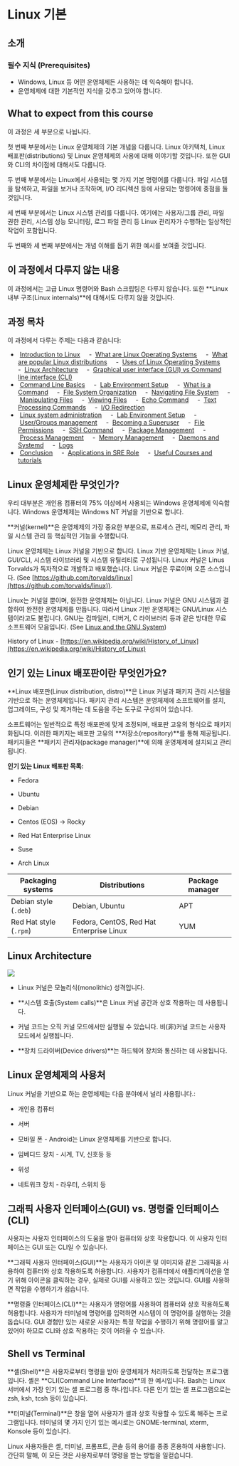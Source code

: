 # Linux 기본

## 소개
### 필수 지식 (Prerequisites)

- Windows, Linux 등 어떤 운영체제든 사용하는 데 익숙해야 합니다.
- 운영체제에 대한 기본적인 지식을 갖추고 있어야 합니다.

## What to expect from this course

이 과정은 세 부분으로 나뉩니다.

첫 번째 부분에서는 Linux 운영체제의 기본 개념을 다룹니다. Linux 아키텍처, Linux 배포판(distributions) 및 Linux 운영체제의 사용에 대해 이야기할 것입니다. 또한 GUI와 CLI의 차이점에 대해서도 다룹니다.

두 번째 부분에서는 Linux에서 사용되는 몇 가지 기본 명령어를 다룹니다. 파일 시스템을 탐색하고, 파일을 보거나 조작하며, I/O 리디렉션 등에 사용되는 명령어에 중점을 둘 것입니다.

세 번째 부분에서는 Linux 시스템 관리를 다룹니다. 여기에는 사용자/그룹 관리, 파일 권한 관리, 시스템 성능 모니터링, 로그 파일 관리 등 Linux 관리자가 수행하는 일상적인 작업이 포함됩니다.

두 번째와 세 번째 부분에서는 개념 이해를 돕기 위한 예시를 보여줄 것입니다.

## 이 과정에서 다루지 않는 내용

이 과정에서는 고급 Linux 명령어와 Bash 스크립팅은 다루지 않습니다. 또한 **Linux 내부 구조(Linux internals)**에 대해서도 다루지 않을 것입니다.

## 과정 목차

이 과정에서 다루는 주제는 다음과 같습니다:

-  [Introduction to Linux](intro.md)
    -  [What are Linux Operating Systems](#linux-운영체제란-무엇인가)
    -  [What are popular Linux distributions](#인기-있는-linux-배포판이란-무엇인가요)
    -  [Uses of Linux Operating Systems](#linux-운영체제의-사용처)
    -  [Linux Architecture](#linux-architecture)
    -  [Graphical user interface (GUI) vs Command line interface (CLI)](#그래픽-사용자-인터페이스gui-vs-명령줄-인터페이스cli)
-  [Command Line Basics](command_line_basics.md)
    -  [Lab Environment Setup](command_line_basics.md#lab-environment-setup)
    -  [What is a Command](command_line_basics.md#what-is-a-command)
    -  [File System Organization](command_line_basics.md#file-system-organization)
    -  [Navigating File System](command_line_basics.md#commands-for-navigating-the-file-system)
    -  [Manipulating Files](command_line_basics.md#commands-for-manipulating-files)
    -  [Viewing Files](command_line_basics.md#commands-for-viewing-files)
    -  [Echo Command](command_line_basics.md#echo-command)
    -  [Text Processing Commands](command_line_basics.md#text-processing-commands)
    -  [I/O Redirection](command_line_basics.md#io-redirection)
-  [Linux system administration](linux_server_administration.md)
    -  [Lab Environment Setup](linux_server_administration.md#lab-environment-setup)
    -  [User/Groups management](linux_server_administration.md#usergroup-management)
    -  [Becoming a Superuser](linux_server_administration.md#becoming-a-superuser)
    -  [File Permissions](linux_server_administration.md#file-permissions)
    -  [SSH Command](linux_server_administration.md#ssh-command)
    -  [Package Management](linux_server_administration.md#package-management)
    -  [Process Management](linux_server_administration.md#process-management)
    -  [Memory Management](linux_server_administration.md#memory-management)
    -  [Daemons and Systemd](linux_server_administration.md#daemons)
    -  [Logs](linux_server_administration.md#logs)
-  [Conclusion](conclusion.md)
    -  [Applications in SRE Role](conclusion.md#applications-in-sre-role)
    -  [Useful Courses and tutorials](conclusion.md#useful-courses-and-tutorials)

## Linux 운영체제란 무엇인가?

우리 대부분은 개인용 컴퓨터의 75% 이상에서 사용되는 Windows 운영체제에 익숙합니다. Windows 운영체제는 Windows NT 커널을 기반으로 합니다.

**커널(kernel)**은 운영체제의 가장 중요한 부분으로, 프로세스 관리, 메모리 관리, 파일 시스템 관리 등 핵심적인 기능을 수행합니다.

Linux 운영체제는 Linux 커널을 기반으로 합니다. Linux 기반 운영체제는 Linux 커널, GUI/CLI, 시스템 라이브러리 및 시스템 유틸리티로 구성됩니다. Linux 커널은 Linus Torvalds가 독자적으로 개발하고 배포했습니다. Linux 커널은 무료이며 오픈 소스입니다. (See 
[https://github.com/torvalds/linux](https://github.com/torvalds/linux)).

Linux는 커널일 뿐이며, 완전한 운영체제는 아닙니다. Linux 커널은 GNU 시스템과 결합하여 완전한 운영체제를 만듭니다. 따라서 Linux 기반 운영체제는 GNU/Linux 시스템이라고도 불립니다. GNU는 컴파일러, 디버거, C 라이브러리 등과 같은 방대한 무료 소프트웨어 모음입니다. (See
[Linux and the GNU  System](https://www.gnu.org/gnu/linux-and-gnu.en.html))

History of Linux -
[https://en.wikipedia.org/wiki/History_of_Linux](https://en.wikipedia.org/wiki/History_of_Linux)

## 인기 있는 Linux 배포판이란 무엇인가요?

**Linux 배포판(Linux distribution, distro)**은 Linux 커널과 패키지 관리 시스템을 기반으로 하는 운영체제입니다. 패키지 관리 시스템은 운영체제에 소프트웨어를 설치, 업그레이드, 구성 및 제거하는 데 도움을 주는 도구로 구성되어 있습니다.

소프트웨어는 일반적으로 특정 배포판에 맞게 조정되며, 배포판 고유의 형식으로 패키지화됩니다. 이러한 패키지는 배포판 고유의 **저장소(repository)**를 통해 제공됩니다. 패키지들은 **패키지 관리자(package manager)**에 의해 운영체제에 설치되고 관리됩니다.

**인기 있는 Linux 배포판 목록:**

- Fedora

- Ubuntu

- Debian

- Centos (EOS) -> Rocky

- Red Hat Enterprise Linux

- Suse

- Arch Linux


| Packaging systems      | Distributions                              | Package manager
| ---------------------- | ------------------------------------------ | -----------------
| Debian style (`.deb`)  |   Debian, Ubuntu                           |   APT
| Red Hat style (`.rpm`) |   Fedora, CentOS, Red Hat Enterprise Linux |  YUM

## Linux Architecture

![](images/linux/commands/image25.png)

- Linux 커널은 모놀리식(monolithic) 성격입니다.

- **시스템 호출(System calls)**은 Linux 커널 공간과 상호 작용하는 데 사용됩니다.

- 커널 코드는 오직 커널 모드에서만 실행될 수 있습니다. 비(非)커널 코드는 사용자 모드에서 실행됩니다.

- **장치 드라이버(Device drivers)**는 하드웨어 장치와 통신하는 데 사용됩니다.

## Linux 운영체제의 사용처

Linux 커널을 기반으로 하는 운영체제는 다음 분야에서 널리 사용됩니다.:

- 개인용 컴퓨터

- 서버

- 모바일 폰 - Android는 Linux 운영체제를 기반으로 합니다.

- 임베디드 장치 - 시계, TV, 신호등 등

- 위성

- 네트워크 장치 - 라우터, 스위치 등

## 그래픽 사용자 인터페이스(GUI) vs. 명령줄 인터페이스(CLI)

사용자는 사용자 인터페이스의 도움을 받아 컴퓨터와 상호 작용합니다. 이 사용자 인터페이스는 GUI 또는 CLI일 수 있습니다.

**그래픽 사용자 인터페이스(GUI)**는 사용자가 아이콘 및 이미지와 같은 그래픽을 사용하여 컴퓨터와 상호 작용하도록 허용합니다. 사용자가 컴퓨터에서 애플리케이션을 열기 위해 아이콘을 클릭하는 경우, 실제로 GUI를 사용하고 있는 것입니다. GUI를 사용하면 작업을 수행하기가 쉽습니다.

**명령줄 인터페이스(CLI)**는 사용자가 명령어를 사용하여 컴퓨터와 상호 작용하도록 허용합니다. 사용자가 터미널에 명령어를 입력하면 시스템이 이 명령어를 실행하는 것을 돕습니다. GUI 경험만 있는 새로운 사용자는 특정 작업을 수행하기 위해 명령어를 알고 있어야 하므로 CLI와 상호 작용하는 것이 어려울 수 있습니다.

## Shell vs Terminal

**셸(Shell)**은 사용자로부터 명령을 받아 운영체제가 처리하도록 전달하는 프로그램입니다. 셸은 **CLI(Command Line Interface)**의 한 예시입니다. Bash는 Linux 서버에서 가장 인기 있는 셸 프로그램 중 하나입니다. 다른 인기 있는 셸 프로그램으로는 zsh, ksh, tcsh 등이 있습니다.

**터미널(Terminal)**은 창을 열어 사용자가 셸과 상호 작용할 수 있도록 해주는 프로그램입니다. 터미널의 몇 가지 인기 있는 예시로는 GNOME-terminal, xterm, Konsole 등이 있습니다.

Linux 사용자들은 셸, 터미널, 프롬프트, 콘솔 등의 용어를 종종 혼용하여 사용합니다. 간단히 말해, 이 모든 것은 사용자로부터 명령을 받는 방법을 일컫습니다.